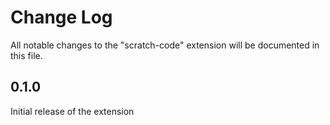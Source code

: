 # Change Log

All notable changes to the "scratch-code" extension will be documented in this file.

## 0.1.0

Initial release of the extension
